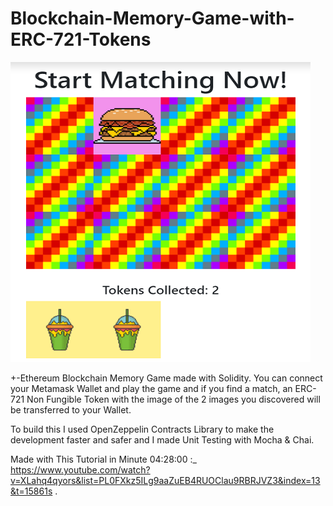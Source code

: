 # Blockchain-Memory-Game-with-ERC-721-Tokens
![Final Result](https://github.com/Nachoxt17/Blockchain-Memory-Game-with-ERC-721-Tokens/blob/main/Blockchain-Memory-Game-Project.png?raw=true)

+-Ethereum Blockchain Memory Game made with Solidity. You can connect your Metamask Wallet and play the game and if you find a match, an ERC-721 Non Fungible Token with the image of the 2 images you discovered will be transferred to your Wallet.

To build this I used OpenZeppelin Contracts Library to make the development faster and safer and I made Unit Testing with Mocha & Chai.

Made with This Tutorial in Minute 04:28:00 :_ https://www.youtube.com/watch?v=XLahq4qyors&list=PL0FXkz5ILg9aaZuEB4RUOClau9RBRJVZ3&index=13&t=15861s .
